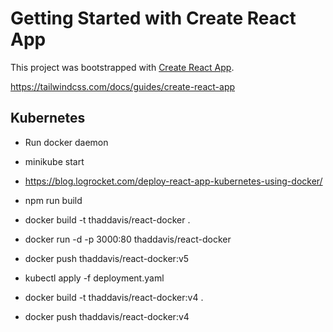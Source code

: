 # Getting Started with Create React App

This project was bootstrapped with [Create React App](https://github.com/facebook/create-react-app).

https://tailwindcss.com/docs/guides/create-react-app

## Kubernetes

- Run docker daemon
- minikube start
- https://blog.logrocket.com/deploy-react-app-kubernetes-using-docker/
- npm run build
- docker build -t thaddavis/react-docker .
- docker run -d -p 3000:80 thaddavis/react-docker
- docker push thaddavis/react-docker:v5

- kubectl apply -f deployment.yaml


- docker build -t thaddavis/react-docker:v4 .
- docker push thaddavis/react-docker:v4